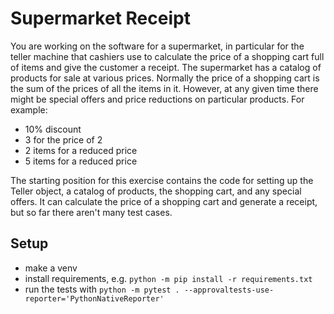 # Supermarket Receipt

You are working on the software for a supermarket, in particular for the teller machine that cashiers use to calculate the price of a shopping cart full of items and give the customer a receipt. The supermarket has a catalog of products for sale at various prices. Normally the price of a shopping cart is the sum of the prices of all the items in it. However, at any given time there might be special offers and price reductions on particular products. For example:

- 10% discount
- 3 for the price of 2
- 2 items for a reduced price
- 5 items for a reduced price

The starting position for this exercise contains the code for setting up the Teller object, a catalog of products, the shopping cart, and any special offers. It can calculate the price of a shopping cart and generate a receipt, but so far there aren't many test cases.

## Setup
- make a venv
- install requirements, e.g. `python -m pip install -r requirements.txt`
- run the tests with `python -m pytest . --approvaltests-use-reporter='PythonNativeReporter'`
